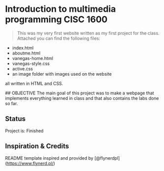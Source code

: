 # Introduction to multimedia programming CISC 1600
> This was my very first website written as my first project for the class. 
Attached you can find the following files:
- index.html
- aboutme.html
- vanegas-home.html
- vanegas-style.css
- active.css
- an image folder with images used on the website

<p>all written in HTML and CSS.</p>
## OBJECTIVE
The main goal of this project was to make a webpage that implements everything
learned in class and that also contains the labs done so far.

## Status
Project is: Finished

## Inspiration & Credits
README template inspired and provided by [@flynerdpl] (https://www.flynerd.pl/)